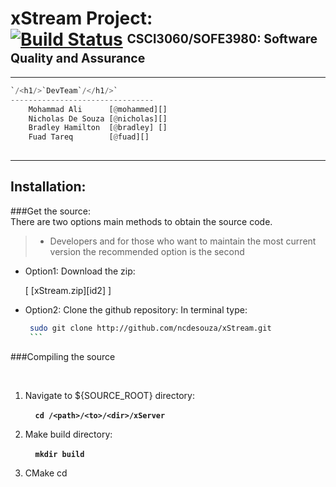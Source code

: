 xStream Project: <br> [![Build Status](https://magnum.travis-ci.com/ncdesouza/xstream.svg?token=WZRVmSR43sduJMwFxmyr)][wdgt]  <sup><sub>CSCI3060/SOFE3980: Software Quality and Assurance</sub></sup>
=================
---


```python    
`/<h1/>`DevTeam`/</h1/>`
--------------------------------                  
    Mohammad Ali      [@mohammed][]     
    Nicholas De Souza [@nicholas][]     
    Bradley Hamilton  [@bradley] []     
    Fuad Tareq        [@fuad][]                
  
```
             
---             
Installation:           
-------------           
###Get the source:          
There are two options main methods to obtain the source code.  
>   * Developers and for those who want to maintain the most current version the recommended  option is the second  
>

* Option1: Download the zip:

  \[ [xStream.zip][id2] \] 
* Option2: Clone the github repository:
    In terminal type:
     ```bash
      sudo git clone http://github.com/ncdesouza/xStream.git
      ```
   
    
###Compiling the source

   &nbsp;&nbsp;&nbsp;&nbsp;

1. Navigate to ${SOURCE_ROOT} directory:

    &nbsp;&nbsp;&nbsp;&nbsp;__`cd /<path>/<to>/<dir>/xServer`__

2. Make build directory:

    &nbsp;&nbsp;&nbsp;&nbsp;__`mkdir build`__
    
3. CMake
    cd  





[id01]: <https://magnum.travis-ci.com/ncdesouza/xstream.svg?token=WZRVmSR43sduJMwFxmyr>
[id02]: <https://github.com/100481185/CSCI3060-SOFE3980-Project/archive/master.zip>     
[wdgt]: (https://magnum.travis-ci.com/ncdesouza/xstream)
[@Mohammad]: <mohammad.ali3@uoit.net>   
[@Nicholas]: <nicholas.desouza@uoit.net>
[@Bradley]: <bradley.hamilton@uoit.net>
[@Fuad]: <fuad.tareq@uoit.net>   
